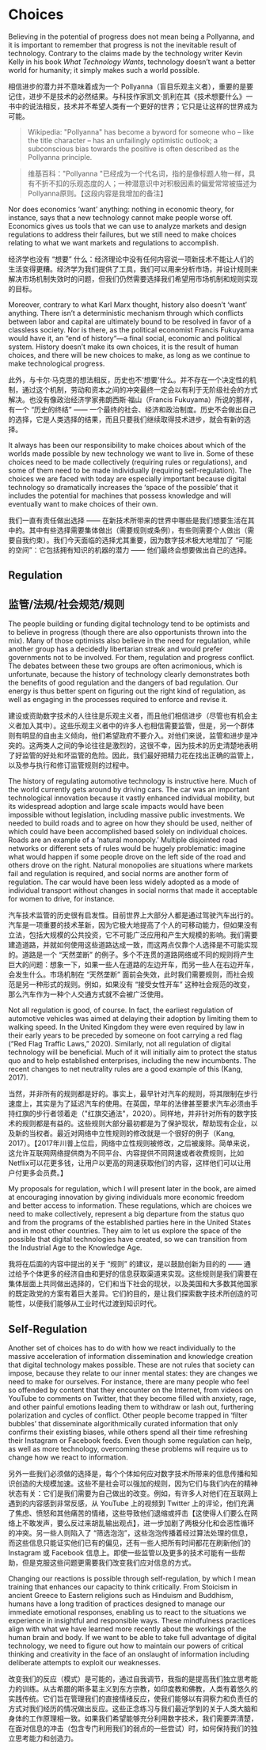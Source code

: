 # Choices

Believing in the potential of progress does not mean being a Pollyanna, and it is important to remember that progress is not the inevitable result of technology. Contrary to the claims made by the technology writer Kevin Kelly in his book *What Technology Wants*, technology doesn’t want a better world for humanity; it simply makes such a world possible. 

相信进步的潜力并不意味着成为一个 Pollyanna（盲目乐观主义者），重要的是要记住，进步不是技术的必然结果。与科技作家凯文·凯利在其《技术想要什么》一书中的说法相反，技术并不希望人类有一个更好的世界；它只是让这样的世界成为可能。

> Wikipedia: "Pollyanna" has become a byword for someone who – like the title character – has an unfailingly optimistic outlook; a subconscious bias towards the positive is often described as the Pollyanna principle. 

> 维基百科："Pollyanna "已经成为一个代名词，指的是像标题人物一样，具有不折不扣的乐观态度的人；一种潜意识中对积极因素的偏爱常常被描述为Pollyanna原则。【这段内容是我增加的备注】


Nor does economics ‘want’ anything: nothing in economic theory, for instance, says that a new technology cannot make people worse off. Economics gives us tools that we can use to analyze markets and design regulations to address their failures, but we still need to make choices relating to what we want markets and regulations to accomplish. 

经济学也没有 “想要” 什么：经济理论中没有任何内容说一项新技术不能让人们的生活变得更糟。经济学为我们提供了工具，我们可以用来分析市场，并设计规则来解决市场机制失效时的问题，但我们仍然需要选择我们希望用市场机制和规则实现的目标。


Moreover, contrary to what Karl Marx thought, history also doesn’t ‘want’ anything. There isn’t a deterministic mechanism through which conflicts between labor and capital are ultimately bound to be resolved in favor of a classless society. Nor is there, as the political economist Francis Fukuyama would have it, an “end of history“—a final social, economic and political system. History doesn’t make its own choices, it is the result of human choices, and there will be new choices to make, as long as we continue to make technological progress. 

此外，与卡尔·马克思的想法相反，历史也不‘想要’什么。并不存在一个决定性的机制，通过这个机制，劳动和资本之间的冲突最终一定会以有利于无阶级社会的方式解决。也没有像政治经济学家弗朗西斯·福山（Francis Fukuyama）所说的那样，有一个 “历史的终结” —— 一个最终的社会、经济和政治制度。历史不会做出自己的选择，它是人类选择的结果，而且只要我们继续取得技术进步，就会有新的选择。


It always has been our responsibility to make choices about which of the worlds made possible by new technology we want to live in. Some of these choices need to be made collectively (requiring rules or regulations), and some of them need to be made individually (requiring self-regulation). The choices we are faced with today are especially important because digital technology so dramatically increases the ‘space of the possible’ that it includes the potential for machines that possess knowledge and will eventually want to make choices of their own.

我们一直有责任做出选择 —— 在新技术所带来的世界中哪些是我们想要生活在其中的。其中有些选择需要集体做出（需要规则或条例），有些则需要个人做出（需要自我约束）。我们今天面临的选择尤其重要，因为数字技术极大地增加了 “可能的空间”：它包括拥有知识的机器的潜力 —— 他们最终会想要做出自己的选择。


 
## Regulation 

## 监管/法规/社会规范/规则

The people building or funding digital technology tend to be optimists and to believe in progress (though there are also opportunists thrown into the mix). Many of those optimists also believe in the need for regulation, while another group has a decidedly libertarian streak and would prefer governments not to be involved. For them, regulation and progress conflict. The debates between these two groups are often acrimonious, which is unfortunate, because the history of technology clearly demonstrates both the benefits of good regulation and the dangers of bad regulation. Our energy is thus better spent on figuring out the right kind of regulation, as well as engaging in the processes required to enforce and revise it.

建设或资助数字技术的人往往是乐观主义者，而且他们相信进步（尽管也有机会主义者加入其中）。这些乐观主义者中的许多人也相信需要监管，但是，另一个群体则有明显的自由主义倾向，他们希望政府不要介入。对他们来说，监管和进步是冲突的。这两类人之间的争论往往是激烈的，这很不幸，因为技术的历史清楚地表明了好监管的好处和坏监管的危险。因此，我们最好把精力花在找出正确的监管上，以及参与执行和修订监管规则的过程中。


The history of regulating automotive technology is instructive here. Much of the world currently gets around by driving cars. The car was an important technological innovation because it vastly enhanced individual mobility, but its widespread adoption and large scale impacts would have been impossible without legislation, including massive public investments. We needed to build roads and to agree on how they should be used, neither of which could have been accomplished based solely on individual choices. Roads are an example of a ‘natural monopoly.’ Multiple disjointed road networks or different sets of rules would be hugely problematic: imagine what would happen if some people drove on the left side of the road and others drove on the right. Natural monopolies are situations where markets fail and regulation is required, and social norms are another form of regulation. The car would have been less widely adopted as a mode of individual transport without changes in social norms that made it acceptable for women to drive, for instance. 

汽车技术监管的历史很有启发性。目前世界上大部分人都是通过驾驶汽车出行的。汽车是一项重要的技术革新，因为它极大地提高了个人的可移动能力，但如果没有立法，包括大规模的公共投资，它不可能广泛应用和产生大规模的影响。我们需要建造道路，并就如何使用这些道路达成一致，而这两点仅靠个人选择是不可能实现的。道路是一个 “天然垄断” 的例子。多个不连贯的道路网络或不同的规则将产生巨大的问题：想象一下，如果一些人在道路的左边开车，而另一些人在右边开车，会发生什么。市场机制在 “天然垄断” 面前会失效，此时我们需要规则，而社会规范是另一种形式的规则。例如，如果没有 “接受女性开车” 这种社会规范的改变，那么汽车作为一种个人交通方式就不会被广泛使用。


Not all regulation is good, of course. In fact, the earliest regulation of automotive vehicles was aimed at delaying their adoption by limiting them to walking speed. In the United Kingdom they were even required by law in their early years to be preceded by someone on foot carrying a red flag (“Red Flag Traffic Laws,” 2020). Similarly, not all regulation of digital technology will be beneficial. Much of it will initially aim to protect the status quo and to help established enterprises, including the new incumbents. The recent changes to net neutrality rules are a good example of this (Kang, 2017).

当然，并非所有的规则都是好的。事实上，最早针对汽车的规则，将其限制在步行速度上，其实是为了延迟汽车的使用。在英国，早年的法律甚至要求汽车必须由手持红旗的步行者领着走（"红旗交通法"，2020）。同样地，并非针对所有的数字技术的规则都是有益的。这些规则大部分最初都是为了保护现状，帮助现有企业，以及新的当权者。最近对网络中立性规则的修改就是一个很好的例子（Kang, 2017）。【2017年川普上位后，网络中立性规则被修改，之后被废除。简单来说，这允许互联网网络提供商为不同平台、内容提供不同网速或者收费规则，比如Netflix可以花更多钱，让用户以更高的网速获取他们的内容，这样他们可以让用户付更多会员费。】


My proposals for regulation, which I will present later in the book, are aimed at encouraging innovation by giving individuals more economic freedom and better access to information. These regulations, which are choices we need to make collectively, represent a big departure from the status quo and from the programs of the established parties here in the United States and in most other countries. They aim to let us explore the space of the possible that digital technologies have created, so we can transition from the Industrial Age to the Knowledge Age. 

我将在后面的内容中提出的关于 “规则” 的建议，是以鼓励创新为目的的 —— 通过给予个体更多的经济自由和更好的信息获取渠道来实现。这些规则是我们需要在集体层面上共同做出选择的，它们和当下社会的现状，以及美国和大多数其他国家的既定政党的方案有着巨大差异。它们的目的，是让我们探索数字技术所创造的可能性，以便我们能够从工业时代过渡到知识时代。


 
## Self-Regulation 

Another set of choices has to do with how we react individually to the massive acceleration of information dissemination and knowledge creation that digital technology makes possible. These are not rules that society can impose, because they relate to our inner mental states: they are changes we need to make for ourselves. For instance, there are many people who feel so offended by content that they encounter on the Internet, from videos on YouTube to comments on Twitter, that they become filled with anxiety, rage, and other painful emotions leading them to withdraw or lash out, furthering polarization and cycles of conflict. Other people become trapped in ‘filter bubbles’ that disseminate algorithmically curated information that only confirms their existing biases, while others spend all their time refreshing their Instagram or Facebook feeds. Even though some regulation can help, as well as more technology, overcoming these problems will require us to change how we react to information.

另外一些我们必须做的选择是，每个个体如何应对数字技术所带来的信息传播和知识创造的大规模加速。这些不是社会可以强加的规则，因为它们与我们内在的精神状态有关：它们是我们需要为自己做出的改变。例如，有许多人对他们在互联网上遇到的内容感到非常反感，从 YouTube 上的视频到 Twitter 上的评论，他们充满了焦虑、愤怒和其他痛苦的情绪，这些导致他们退缩或抨击【这使得人们要么在网络上不敢发声，要么反过来胡乱输出观点】，进一步加剧了两极分化和会恶性循环的冲突。另一些人则陷入了 “筛选泡泡”，这些泡泡传播着经过算法处理的信息，而这些信息只能证实他们已有的偏见，还有一些人把所有时间都花在刷新他们的 Instagram 或 Facebook 信息上。即使一些监管以及更多的技术可能有一些帮助，但是克服这些问题更需要我们改变我们应对信息的方式。

 
Changing our reactions is possible through self-regulation, by which I mean training that enhances our capacity to think critically. From Stoicism in ancient Greece to Eastern religions such as Hinduism and Buddhism, humans have a long tradition of practices designed to manage our immediate emotional responses, enabling us to react to the situations we experience in insightful and responsible ways. These mindfulness practices align with what we have learned more recently about the workings of the human brain and body. If we want to be able to take full advantage of digital technology, we need to figure out how to maintain our powers of critical thinking and creativity in the face of an onslaught of information including deliberate attempts to exploit our weaknesses.

改变我们的反应（模式）是可能的，通过自我调节，我指的是提高我们独立思考能力的训练。从古希腊的斯多葛主义到东方宗教，如印度教和佛教，人类有着悠久的实践传统。它们旨在管理我们的直接情绪反应，使我们能够以有洞察力和负责任的方式对我们经历的情况做出反应。这些正念练习与我们最近学到的关于人类大脑和身体的工作原理相一致。如果我们希望能够充分利用数字技术，我们需要弄清楚，在面对信息的冲击（包含专门利用我们的弱点的一些尝试）时，如何保持我们的独立思考能力和创造力。

